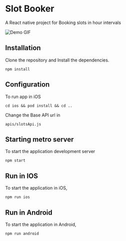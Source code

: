 # Slot Booker 

A React native project for Booking slots in hour intervals

![Demo GIF](https://github.com/ZentPeople/digitalTrons_slots/raw/main/Demo/demo.gif)

## Installation

Clone the repository and Install the dependencies.

```
npm install
```

## Configuration

To run app in iOS

```
cd ios && pod install && cd ..
```

Change the Base API url in

```
apis/slotsApi.js
```

## Starting metro server

To start the application development server

```
npm start
```

## Run in IOS

To start the application in iOS,

```
npm run ios
```

## Run in Android

To start the application in Android,

```
npm run android
```
